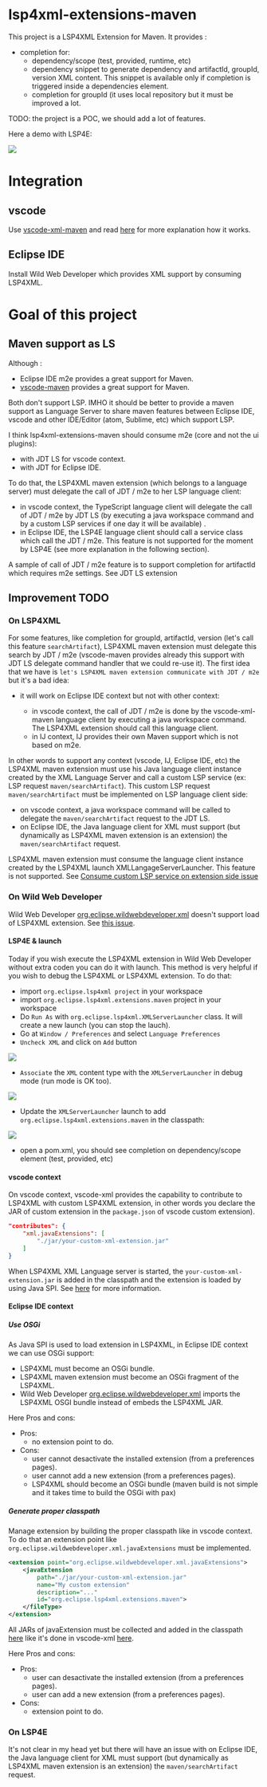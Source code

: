 # lsp4xml-extensions-maven

This project is a LSP4XML Extension for Maven. It provides :

- completion for:
  - dependency/scope (test, provided, runtime, etc)
  - dependency snippet to generate dependency and artifactId, groupId, version XML content. This snippet is available only if completion is triggered inside a dependencies element.
  - completion for groupId (it uses local repository but it must be improved a lot.

TODO: the project is a POC, we should add a lot of features.

Here a demo with LSP4E:

![](images/demo.gif)

# Integration

## vscode

Use [vscode-xml-maven](https://github.com/angelozerr/vscode-xml-maven) and read [here](https://github.com/redhat-developer/vscode-xml#custom-xml-extensions) for more explanation how it works.

## Eclipse IDE

Install Wild Web Developer which provides XML support by consuming LSP4XML.

# Goal of this project

## Maven support as LS

Although :

- Eclipse IDE m2e provides a great support for Maven.
- [vscode-maven](https://github.com/microsoft/vscode-maven) provides a great support for Maven.

Both don't support LSP. IMHO it should be better to provide a maven support as Language Server to share maven features between Eclipse IDE, vscode and other IDE/Editor (atom, Sublime, etc) which support LSP.

I think lsp4xml-extensions-maven should consume m2e (core and not the ui plugins):

- with JDT LS for vscode context.
- with JDT for Eclipse IDE.

To do that, the LSP4XML maven extension (which belongs to a language server) must delegate the call of JDT / m2e to her LSP language client:

- in vscode context, the TypeScript language client will delegate the call of JDT / m2e by JDT LS (by executing a java workspace command and by a custom LSP services if one day it will be available) .
- in Eclipse IDE, the LSP4E language client should call a service class which call the JDT / m2e. This feature is not supported for the moment by LSP4E (see more explanation in the following section).

A sample of call of JDT / m2e feature is to support completion for artifactId which requires m2e settings. See JDT LS extension

## Improvement TODO

### On LSP4XML

For some features, like completion for groupId, artifactId, version (let's call this feature `searchArtifact`), LSP4XML maven extension must delegate this search by JDT / m2e (vscode-maven provides already this support with JDT LS delegate command handler that we could re-use it). The first idea that we have is `let's LSP4XML maven extension communicate with JDT / m2e` but it's a bad idea:

- it will work on Eclipse IDE context but not with other context:

  - in vscode context, the call of JDT / m2e is done by the vscode-xml-maven language client by executing a java workspace command. The LSP4XML extension should call this language client.
  - in IJ context, IJ provides their own Maven support which is not based on m2e.

In other words to support any context (vscode, IJ, Eclipse IDE, etc) the LSP4XML maven extension must use his Java language client instance created by the XML Language Server and call a custom LSP service (ex: LSP request `maven/searchArtifact`). This custom LSP request `maven/searchArtifact` must be implemented on LSP language client side:

- on vscode context, a java workspace command will be called to delegate the `maven/searchArtifact` request to the JDT LS.
- on Eclipse IDE, the Java language client for XML must support (but dynamically as LSP4XML maven extension is an extension) the `maven/searchArtifact` request.  

LSP4XML maven extension must consume the language client instance created by the LSP4XML launch XMLLangageServerLauncher. This feature is not supported. See [Consume custom LSP service on extension side issue](https://github.com/angelozerr/lsp4xml/issues/590)

### On Wild Web Developer

Wild Web Developer [org.eclipse.wildwebdeveloper.xml](https://github.com/eclipse/wildwebdeveloper/tree/master/org.eclipse.wildwebdeveloper.xml) doesn't support load of LSP4XML extension. See [this issue](https://github.com/eclipse/wildwebdeveloper/issues/266).

#### LSP4E & launch

Today if you wish execute the LSP4XML extension in Wild Web Developer without extra coden you can do it with launch. This method is very helpful if you wish to debug the LSP4XML or LSP4XML extension. To do that:

- import `org.eclipse.lsp4xml project` in your workspace
- import `org.eclipse.lsp4xml.extensions.maven` project in your workspace
- Do `Run As` with `org.eclipse.lsp4xml.XMLServerLauncher` class. It will create a new launch (you can stop the lauch).
- Go at `Window / Preferences` and select `Language Preferences`
- `Uncheck XML` and click on `Add` button

![](images/xml-prefs-1.png)

- `Associate` the `XML` content type with the `XMLServerLauncher` in debug mode (run mode is OK too).

![](images/xml-prefs-2.png)

- Update the `XMLServerLauncher` launch to add `org.eclipse.lsp4xml.extensions.maven` in the classpath:

![](images/xml-prefs-3.png)

- open a pom.xml, you should see completion on dependency/scope element (test, provided, etc)

#### vscode context

On vscode context, vscode-xml provides the capability to contribute to LSP4XML with custom LSP4XML extension, in other words you declare the JAR of custom extension in the `package.json` of vscode custom extension).

```json
"contributes": {
	"xml.javaExtensions": [
		"./jar/your-custom-xml-extension.jar"
	]
}
```

When LSP4XML XML Language server is started, the `your-custom-xml-extension.jar` is added in the classpath and the extension is loaded by using Java SPI. See [here](https://github.com/redhat-developer/vscode-xml#custom-xml-extensions) for more information.

#### Eclipse IDE context

##### Use OSGi

As Java SPI is used to load extension in LSP4XML, in Eclipse IDE context we can use OSGi support:

- LSP4XML must become an OSGi bundle.
- LSP4XML maven extension must become an OSGi fragment of the LSP4XML.
- Wild Web Developer [org.eclipse.wildwebdeveloper.xml](https://github.com/eclipse/wildwebdeveloper/tree/master/org.eclipse.wildwebdeveloper.xml) imports the LSP4XML OSGI bundle instead of embeds the LSP4XML JAR.

Here Pros and cons:

- Pros:
  - no extension point to do.
- Cons:
  - user cannot desactivate the installed extension (from a preferences pages).
  - user cannot add a new extension (from a preferences pages).
  - LSP4XML should become an OSGi bundle (maven build is not simple and it takes time to build the OSGi with pax)

##### Generate proper classpath

Manage extension by building the proper classpath like in vscode context. To do that an extension point like `org.eclipse.wildwebdeveloper.xml.javaExtensions` must be implemented.

```xml
<extension point="org.eclipse.wildwebdeveloper.xml.javaExtensions">
	<javaExtension
		path="./jar/your-custom-xml-extension.jar"
		name="My custom extension"
		description="..."
		id="org.eclipse.lsp4xml.extensions.maven">
	</fileType>
</extension>
```

All JARs of javaExtension must be collected and added in the classpath
[here](https://github.com/eclipse/wildwebdeveloper/blob/3a6df42340cdcd156b4e8fd98b9822d620f673f1/org.eclipse.wildwebdeveloper.xml/src/org/eclipse/wildwebdeveloper/xml/XMLLanguageServer.java#L41)
like it's done in vscode-xml [here](https://github.com/redhat-developer/vscode-xml/blob/6a7db6eb6eff235ef80f5fe9b0dd0ce33c9f5fc2/src/javaServerStarter.ts#L42).

Here Pros and cons:

- Pros:
  - user can desactivate the installed extension (from a preferences pages).
  - user can add a new extension (from a preferences pages).
- Cons:
  - extension point to do.

### On LSP4E

It's not clear in my head yet but there will have an issue with on Eclipse IDE, the Java language client for XML must support (but dynamically as LSP4XML maven extension is an extension) the `maven/searchArtifact` request.
